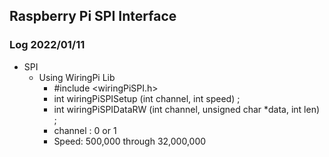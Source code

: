 ## Raspberry Pi SPI Interface 
### Log 2022/01/11
* SPI 
    * Using WiringPi Lib
        * #include <wiringPiSPI.h>
        *   int wiringPiSPISetup (int channel, int speed) ;
        *   int wiringPiSPIDataRW (int channel, unsigned char *data, int len) ;
        * channel : 0 or 1
        * Speed: 500,000 through 32,000,000
